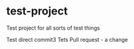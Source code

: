 # test-project
Test project for all sorts of test things

Test direct commit3
Tets Pull request - a change
